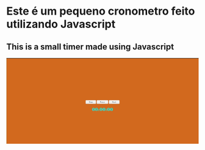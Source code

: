 # Este é um pequeno cronometro feito utilizando Javascript
## This is a small timer made using Javascript

![imagem](https://github.com/marcosx3/Cronometro/blob/main/print.png)
